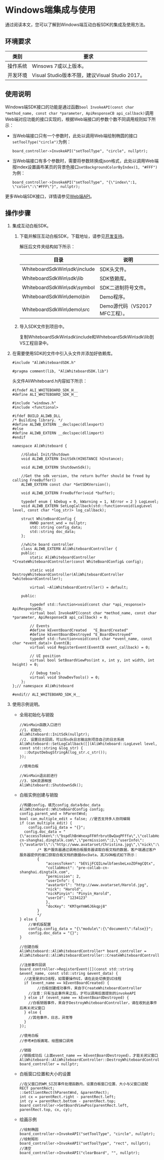 # Windows端集成与使用

通过阅读本文，您可以了解到Windows端互动白板SDK的集成及使用方法。

## 环境要求

|类别|要求|
|--|--|
|操作系统|Winsows 7或以上版本。|
|开发环境|Visual Studio版本不限，建议Visual Studio 2017。|

## 使用说明

Windows端SDK接口的功能是通过函数`bool InvokeAPI(const char *method_name, const char *parameter, ApiResponseCB api_callback)`调用Web端对应功能的接口实现的，根据Web端接口的参数个数不同调用规则如下所示：

-   当Web端接口只有一个参数时，此处以调用Web端绘制椭圆的接口`setToolType("circle")`为例：

    ```
    board_controller->InvokeAPI("setToolType", "circle", nullptr);
    ```

-   当Web端接口有多个参数时，需要将参数转换成json格式，此处以调用Web端按index设置画布某页的背景色接口`setBackgroundColorByIndex(1, "#FFF")`为例：

    ```
    board_controller->InvokeAPI("setToolType", "{\"index\":1, \"color\":\"#FFF\"}", nullptr);
    ```


更多Web端SDK接口，详情请参见[Web端API](/cn.zh-CN/互动白板解决方案（邀测中）/客户端集成/Web端集成与使用.md)。

## 操作步骤

1.  集成互动白板SDK。

    1.  下载并解压互动白板SDK，下载地址，请参见[开发支持](/cn.zh-CN/互动白板解决方案（邀测中）/简介.md)。

        解压后文件夹结构如下所示：

        |目录|说明|
        |--|--|
        |WhiteboardSdkWin\\sdk\\include|SDK头文件。|
        |WhiteboardSdkWin\\sdk\\lib|SDK依赖库。|
        |WhiteboardSdkWin\\sdk\\symbol|SDK二进制符号文件。|
        |WhiteboardSdkWin\\demo\\bin|Demo程序。|
        |WhiteboardSdkWin\\demo\\src|Demo源代码（VS2017 MFC工程）。|

    2.  导入SDK文件到项目中。

        复制WhiteboardSdkWin\\sdk\\include和WhiteboardSdkWin\\sdk\\lib到VS工程目录中。

2.  在需要使用SDK的文件中引入头文件并添加好依赖库。

    ```
    #include "AliWhiteboardSDK.h"
    
    #pragma comment(lib, "AliWhiteboardSDK.lib")
    ```

    头文件AliWhiteboard.h内容如下所示：

    ```
    #ifndef ALI_WHITEBOARD_SDK_H__
    #define ALI_WHITEBOARD_SDK_H__
    
    #include "windows.h"
    #include <functional>
    
    #ifdef BUILD_ALIWB_DLL
    /* Building library. */
    #define ALIWB_EXTERN __declspec(dllexport)
    #else
    #define ALIWB_EXTERN __declspec(dllimport)
    #endif
    
    namespace AliWhiteboard {
    
        //Global Init/Shutdown
        void ALIWB_EXTERN InitSdk(HINSTANCE hInstance);
    
        void ALIWB_EXTERN ShutdownSdk();
    
        //Get the sdk version, the return buffer should be freed by calling FreeBuffer()
        ALIWB_EXTERN const char *GetSDKVersion();
    
        void ALIWB_EXTERN FreeBuffer(void *buffer);
    
        typedef enum { kDebug = 0, kWarning = 1, kError = 2 } LogLevel;
        void ALIWB_EXTERN SetLogCallback(std::function<void(LogLevel level, const char *log_str)> log_callback);
    
        struct WhiteBoardConfig {
            HWND parent_wnd = nullptr;
            std::string config_data;
            std::string doc_data;
        };
    
        //white board controller
        class ALIWB_EXTERN AliWhiteboardController {
        public:
            static AliWhiteboardController *CreateWhiteboardController(const WhiteBoardConfig& config);
    
            static void DestroyWhiteboardController(AliWhiteboardController *whiteboardController);
    
            virtual ~AliWhiteboardController() = default;
    
        public:
    
            typedef std::function<void(const char *api_response)> ApiResponseCB;
            virtual bool InvokeAPI(const char *method_name, const char *parameter, ApiResponseCB api_callback) = 0;
    
            // Events
            #define kEventBoardCreated   "E_BoardCreated"
            #define kEventBoardDestroyed "E_BoardDestroyed"
            typedef std::function<void(const char *event_name, const char *event_data)> EventCB;
            virtual void RegisterEvent(EventCB event_callback) = 0;
    
            // UI position
            virtual bool SetBoardViewPos(int x, int y, int width, int height) = 0;
    
            // Debug tools
            virtual void ShowDevTools() = 0;
        };
    };// namespace AliWhiteboard
    
    #endif// ALI_WHITEBOARD_SDK_H__
    ```

3.  使用示例说明。

    -   全局初始化与销毁

        ```
        //WinMain函数入口进行
        //1. 初始化
        AliWhiteboard::InitSdk(nullptr);
        //2. 设置日志回调，可以将sdk日志输出到项目自己的日志系统
        AliWhiteboard::SetLogCallback([](AliWhiteboard::LogLevel level, const std::string &log_str) {
          ::OutputDebugStringA(log_str.c_str());
        });
        
        //使用白板
        
        //WinMain退出前进行
        //3. SDK资源释放
        AliWhiteboard::ShutdownSdk();
        ```

    -   白板实例创建与销毁

        ```
        //构建config，填充config_data与doc_data
        AliWhiteboard::WhiteBoardConfig config;
        config.parent_wnd = hParentWnd;
        bool can_multiple_edit = false; //是否支持多人协同编辑
        if (can_multiple_edit) {
            config.config_data = "{}";
          config.doc_data = "{\"accessToken\":\"bspdlhBnWnexpFFHfrbrutBwQaqPFffa\",\"collabHost\":\"collab-cn-shanghai.dingtalk.com\",\"permission\":2,\"userInfo\":{\"avatarUrl\":\"http://www.avatarset/Christina.jpg\",\"nick\":\"Christina\",\"nickPinyin\":\"Pinyin_Christina\",\"userId\":\"1234123\"},\"docKey\":\"oJGq7rgmRwGRnAKe\"}";
                /* 客户服务器通过调用白板服务器读取白板文档的数据，客户端通过客户服务器提供的接口获取白板文档的数据docData，其JSON格式如下所示：
                {
                    "accessToken": "bEVijFCQILnwlbfaesbeLxoZOFmgCQtx",
                    "collabHost": "pre-collab-cn-shanghai.dingtalk.com",
                    "permission": 2,
                    "userInfo": {
                    "avatarUrl": "http://www.avatarset/Harold.jpg",
                    "nick": "Harold",
                    "nickPinyin": "Pinyin_Harold",
                    "userId": "1234123"
                    },
                    "docKey": "KM7qeYmW6J6kqpj8"
                }
                */
        } else {
            //单机版配置
            config.config_data = "{\"module\":{\"document\":false}}";
            config.doc_data = "{}";
        }
        
        //创建白板
        AliWhiteboard::AliWhiteboardController* board_controller =
        AliWhiteboard::AliWhiteboardController::CreateWhiteboardController(config);
        
        //注册事件回调
        board_controller->RegisterEvent([](const std::string &event_name, const std::string &event_data) {
          //这里是非UI线程，如需要操作UI，请在此处切换至UI线程
          if (event_name == kEventBoardCreated) {
                //白板创建成功事件，来自于CreateWhiteboardController
            //注意：只有当此事件来之后，才可以调用后面提到的invokeAPI
          } else if (event_name == kEventBoardDestroyed) {
            //白板销毁事件，来自于DestroyWhiteboardController，请在收到此事件后再关闭父窗口
          } else {
            //其他事件，日志，异常等
          }
        });
        
        //使用白板
        //参考#白板画笔、绘图接口调用
        
        //销毁
        //销毁成功后（上面event_name == kEventBoardDestroyed），才能关闭父窗口
        AliWhiteboard::AliWhiteboardController::DestroyWhiteboardController(board_controller);
        board_controller = nullptr;
        ```

    -   白板窗口位置和大小的设置

        ```
        //在父窗口的WM_SIZE事件处理函数内，设置白板窗口位置、大小与父窗口适配
        RECT parentRect;
        ::GetClientRect(hParentWnd, &parentRect);
        int cx = parentRect.right - parentRect.left;
        int cy = parentRect.bottom - parentRect.top;
        board_controller->SetBoardViewPos(parentRect.left, parentRect.top, cx, cy);
        ```

    -   绘画示例

        ```
        //绘制椭圆
        board_controller->InvokeAPI("setToolType", "circle", nullptr);
        //绘制矩形
        board_controller->InvokeAPI("setToolType", "rect", nullptr);
        //清空
        board_controller->InvokeAPI("clearBoard", "", nullptr);
        ```



